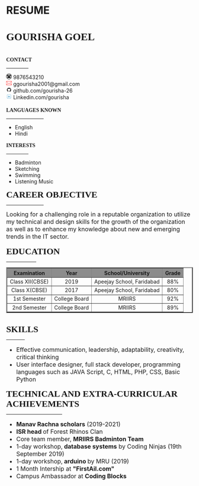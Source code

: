 <html>
<head>
<link rel="stylesheet" href="style.css">
	
</head>
<body style="Calibri">
	<h1> RESUME</h1>
		<font face="HP Simplified Light" color="">
	<h1>GOURISHA GOEL </h1>  
</font>
<div>
<br>
<font face="HP Simplified Light" color=""><b>CONTACT</b></font>
<hr width="12%">
<img src="1.png" height=15px> 9876543210<br>
<img src="2.png" height=15px> ggourisha2001@gmail.com<br> 
<img src="3.png" height=15px> github.com/gourisha-26<br>
<img src="4.png" height=15px border="white" > Linkedin.com/gourisha
<br><br>
<font face="HP Simplified Light" color=""><b>LANGUAGES KNOWN</b></font>
<hr width="20%">
<ul>
	<li>English</li>
	<li>Hindi</li>	
</ul>
<font face="HP Simplified Light" color=""><b>INTERESTS</b></font>
<hr width="12%">
<ul>
	<li>Badminton</li>
	<li>Sketching</li>
	<li>Swimming</li>
	<li>Listening Music</li>	
</ul>
</div>
<font face="HP Simplified Light" size="5"><b>CAREER OBJECTIVE</b> </font><hr width="20%" color="black" align="left">
<font size="3">
Looking for a challenging role in a reputable organization to utilize my technical and design skills for the growth of the organization as well as to enhance my knowledge about new and emerging trends in the IT sector.<br></font><br>
<font face="HP Simplified Light" size="5"><b>EDUCATION</b></font><hr width="16%" color="black" align="left">
<table border=2 cellpadding="2" cellspacing="2" >
  <font size="3">
  <tr align="center" bgcolor="#8c8c8c">
    <th>Examination</th>
    <th>Year </th>
    <th>School/University</th>
    <th>Grade</th>
  </tr>
  <tr align="center">
    <td>Class XII(CBSE)</td>
    <td>2019</td>
    <td>Apeejay School, Faridabad</td>
    <td>88%</td>
  </tr>
  <tr align="center">
    <td>Class X(CBSE)</td>
    <td>2017</td>
    <td>Apeejay School, Faridabad</td>
    <td>80%</td>
  </tr>
  <tr align="center">
    <td>1st Semester</td>
    <td>College Board</td>
    <td>MRIIRS</td>
    <td>92%</td>
  </tr>
  <tr align="center">
    <td>2nd Semester</td>
    <td>College Board</td>
    <td>MRIIRS</td>
    <td>89%</td>
  </tr>
</font>
</table><br>
<font face="HP Simplified Light" size="5"><b>SKILLS</b> </font><hr width="10%" color="black" align="left">
<font size="3">
<ul>
	<li>Effective communication, leadership, adaptability, creativity, critical thinking</li>
	<li>User interface designer, full stack developer, programming languages such as JAVA Script, C, HTML, PHP, CSS, Basic Python</li>
</ul>
</font>

<font face="HP Simplified Light" size="5"><b>TECHNICAL AND EXTRA-CURRICULAR ACHIEVEMENTS</b></font><hr width="30%" color="black" align="left">
<font size="3">
	<ul>
		<li><b>Manav Rachna scholars</b> (2019-2021)</li>
		<li><b>ISR head </b>of Forest Rhinos Clan</li>
		<li>Core team member, <b>MRIIRS Badminton Team </b></li> 
		<li>1-day workshop,<b> database systems</b>  by Coding Ninjas (19th September 2019)</li>
		<li>1-day workshop,<b> arduino </b> by MRU (2019)</li>
		<li>1 Month Intership at <b>"FirstAil.com"</b> </li>
		<li>Campus Ambassador at <b>Coding Blocks</b></li> 
</ul>
</font>
</body>
</html>
